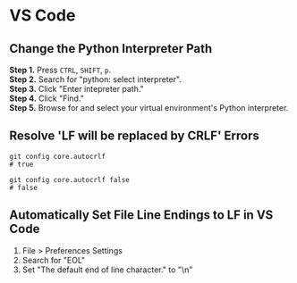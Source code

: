 # VS Code

## Change the Python Interpreter Path
**Step 1.** Press `CTRL`, `SHIFT`, `p`.  
**Step 2.** Search for "python: select interpreter".  
**Step 3.** Click "Enter intepreter path."  
**Step 4.** Click "Find."  
**Step 5.** Browse for and select your virtual environment's Python interpreter.

## Resolve 'LF will be replaced by CRLF' Errors
```
git config core.autocrlf
# true

git config core.autocrlf false
# false
```

## Automatically Set File Line Endings to LF in VS Code
1. File > Preferences Settings
2. Search for "EOL"
3. Set "The default end of line character." to "\n"